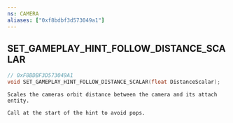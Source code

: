 ```yaml
---
ns: CAMERA
aliases: ["0xf8bdbf3d573049a1"]
---
```

## SET_GAMEPLAY_HINT_FOLLOW_DISTANCE_SCALAR

```c
// 0xF8BDBF3D573049A1
void SET_GAMEPLAY_HINT_FOLLOW_DISTANCE_SCALAR(float DistanceScalar);
```

```
Scales the cameras orbit distance between the camera and its attach entity.

Call at the start of the hint to avoid pops.
```
